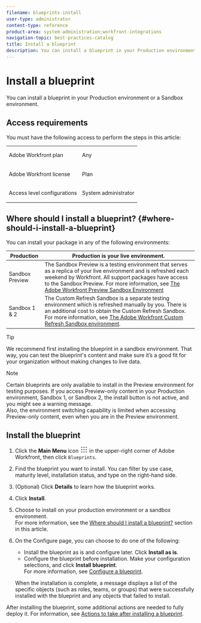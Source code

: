 ```yaml
---
filename: blueprints-install
user-type: administrator
content-type: reference
product-area: system-administration;workfront-integrations
navigation-topic: best-practices-catalog
title: Install a blueprint
description: You can install a blueprint in your Production environment or a Sandbox environment.
---
```


# Install a blueprint

You can install a blueprint in your Production environment or a Sandbox environment.

## Access requirements

You must have the following access to perform the steps in this article:

<table> 
 <col> 
 <col> 
 <tbody> 
  <tr> 
   <td role="rowheader">Adobe Workfront plan</td> 
   <td> <p> Any</p> </td> 
  </tr> 
  <tr> 
   <td role="rowheader">Adobe Workfront license</td> 
   <td> <p>Plan </p> </td> 
  </tr> 
  <tr> 
   <td role="rowheader">Access level configurations</td> 
   <td> <p>System administrator</p> </td> 
  </tr> 
 </tbody> 
</table>

## Where should I install a blueprint? {#where-should-i-install-a-blueprint}

You can install your package in any of the following environments:

| Production |Production is your live environment.  |
|---|---|
| Sandbox Preview |The Sandbox Preview is a testing environment that serves as a replica of your live environment and is refreshed each weekend by Workfront. All support packages have access to the Sandbox Preview. For more information, see [The Adobe Workfront Preview Sandbox Environment](../../administration-and-setup/set-up-workfront/workfront-testing-environments/wf-preview-sandbox-environment.md) |
| Sandbox 1 & 2 |The Custom Refresh Sandbox is a separate testing environment which is refreshed manually by you. There is an additional cost to obtain the Custom Refresh Sandbox. For more information, see [The Adobe Workfront Custom Refresh Sandbox environment](../../administration-and-setup/set-up-workfront/workfront-testing-environments/wf-custom-refresh-sandbox-environment.md). |

>[!TIP]
>
>We recommend first installing the blueprint in a sandbox environment. That way, you can test the blueprint's content and make sure it’s a good fit for your organization without making changes to live data.

>[!NOTE]
>
>Certain blueprints are only available to install in the Preview environment for testing purposes. If you access Preview-only content in your Production environment, Sandbox 1, or Sandbox 2, the install button is not active, and you might see a warning message.  
>Also, the environment switching capability is limited when accessing Preview-only content, even when you are in the Preview environment.

## Install the blueprint

1. Click the **Main Menu** icon ![](assets/main-menu-icon.png) in the upper-right corner of Adobe Workfront, then click ```Blueprints```.
1. Find the blueprint you want to install. You can filter by use case, maturity level, installation status, and type on the right-hand side.
1. (Optional) Click **Details** to learn how the blueprint works.
1. Click **Install**.
1. Choose to install on your production environment or a sandbox environment.  
   For more information, see the [Where should I install a blueprint?](#where-should-i-install-a-blueprint) section in this article.
1. On the Configure page, you can choose to do one of the following:

   * Install the blueprint as is and configure later. Click **Install as is**.
   * Configure the blueprint before installation. Make your configuration selections, and click **Install blueprint**.  
     For more information, see [Configure a blueprint](../../administration-and-setup/blueprints/configure-template-package.md).

   When the installation is complete, a message displays a list of the specific objects (such as roles, teams, or groups) that were successfully installed with the blueprint and any objects that failed to install.

After installing the blueprint, some additional actions are needed to fully deploy it. For information, see [Actions to take after installing a blueprint](../../administration-and-setup/blueprints/best-next-actions-after-install.md).
